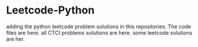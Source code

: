 # Leetcode-Python
adding the python leetcode problem solutions in this repositories. 
The code files are here.
all CTCI problems solutions are here.
some leetcode solutions are her.
















































































































































































































































































































































































































































































































































































































































































































































































































































































































































































































